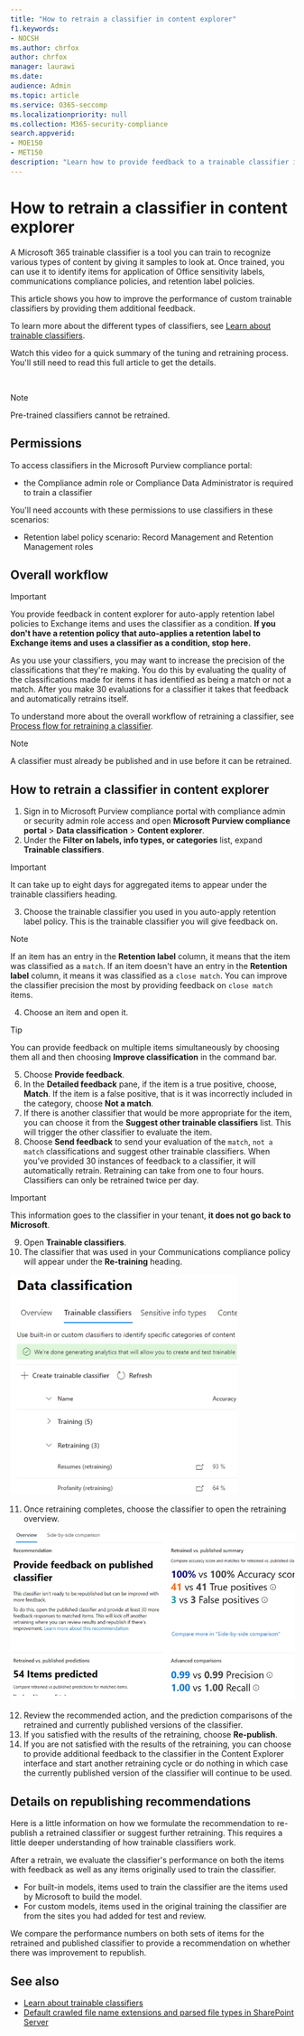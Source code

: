 ```yaml
---
title: "How to retrain a classifier in content explorer"
f1.keywords:
- NOCSH
ms.author: chrfox
author: chrfox
manager: laurawi
ms.date:
audience: Admin
ms.topic: article
ms.service: O365-seccomp
ms.localizationpriority: null
ms.collection: M365-security-compliance
search.appverid: 
- MOE150
- MET150
description: "Learn how to provide feedback to a trainable classifier in Content explorer."
---
```


# How to retrain a classifier in content explorer

A Microsoft 365 trainable classifier is a tool you can train to recognize various types of content by giving it samples to look at. Once trained, you can use it to identify items for application of Office sensitivity labels, communications compliance policies, and retention label policies.

This article shows you how to improve the performance of custom trainable classifiers by providing them additional feedback.

To learn more about the different types of classifiers, see [Learn about trainable classifiers](classifier-learn-about.md).

Watch this video for a quick summary of the tuning and retraining process. You'll still need to read this full article to get the details.

</br>

<!-- > [!VIDEO https://www.microsoft.com/videoplayer/embed/RWyGMs]-->

> [!NOTE]
> Pre-trained classifiers cannot be retrained.

## Permissions

To access classifiers in the Microsoft Purview compliance portal:

- the Compliance admin role or Compliance Data Administrator is required to train a classifier

You'll need accounts with these permissions to use classifiers in these scenarios:

- Retention label policy scenario: Record Management and Retention Management roles 

## Overall workflow

> [!IMPORTANT]
> You provide feedback in content explorer for auto-apply retention label policies to Exchange items and uses the classifier as a condition. **If you don't have a retention policy that auto-applies a retention label to Exchange items and      uses a classifier as a condition, stop here.**

As you use your classifiers, you may want to increase the precision of the classifications that they're making. You do this by evaluating the quality of the classifications made  for items it has identified as being a match or not a match. After you make 30 evaluations for a classifier it takes that feedback and automatically retrains itself.

To understand more about the overall workflow of retraining a classifier, see [Process flow for retraining a classifier](classifier-learn-about.md#retraining-classifiers).

> [!NOTE]
> A classifier must already be published and in use before it can be retrained.

## How to retrain a classifier in content explorer

1. Sign in to Microsoft Purview compliance portal with compliance admin or security admin role access and open **Microsoft Purview compliance portal** > **Data classification** > **Content explorer**. 
2. Under the **Filter on labels, info types, or categories** list, expand **Trainable classifiers**.

> [!IMPORTANT]
> It can take up to eight days for aggregated items to appear under the trainable classifiers heading.

3. Choose the trainable classifier you used in you auto-apply retention label policy. This is the trainable classifier you will give feedback on.

> [!NOTE]
> If an item has an entry in the **Retention label** column, it means that the item was classified as a `match`.  If an item doesn't have an entry in the **Retention label** column, it means it was classified as a `close match`. You can improve the classifier precision the most by providing feedback on `close match` items. 

4. Choose an item and open it.
 
 > [!TIP]
> You can provide feedback on multiple items simultaneously by choosing them all and then choosing **Improve classification** in the command bar.

5. Choose **Provide feedback**.
6. In the **Detailed feedback** pane, if the item is a true positive, choose, **Match**.  If the item is a false positive, that is it was incorrectly included in the category, choose **Not a match**.
7. If there is another classifier that would be more appropriate for the item, you can choose it from the **Suggest other trainable classifiers** list. This will trigger the other classifier to evaluate the item.
8. Choose **Send feedback** to send your evaluation of the `match`, `not a match` classifications and suggest other trainable classifiers. When you've provided 30 instances of feedback to a classifier, it will automatically  retrain. Retraining can take from one to four hours. Classifiers can only be retrained twice per day.

> [!IMPORTANT]
> This information goes to the classifier in your tenant, **it does not go back to Microsoft**.

9. Open **Trainable classifiers**.
10. The classifier that was used in your Communications compliance policy will appear under the **Re-training** heading.

![classifier in retraining status.](../media/classifier-retraining.png)

11. Once retraining completes, choose the classifier to open the retraining overview.

![classifier retraining results overview.](../media/classifier-retraining-overview.png)

12. Review the recommended action, and the prediction comparisons of the retrained and currently published versions of the classifier.
13. If you satisfied with the results of the retraining, choose **Re-publish**.
14. If you are not satisfied with the results of the retraining, you can choose to provide additional feedback to the classifier in the Content Explorer interface and start another retraining cycle or do nothing in which case the currently published version of the classifier will continue to be used. 

## Details on republishing recommendations

Here is a little information on how we formulate the recommendation to re-publish a retrained classifier or suggest further retraining. This requires a little deeper understanding of how trainable classifiers work.

After a retrain, we evaluate the classifier's performance on both the items with feedback as well as any items originally used to train the classifier. 

- For built-in models, items used to train the classifier are the items used by Microsoft to build the model.
- For custom models, items used in the original training the classifier are from the sites you had added for test and review.

We compare the performance numbers on both sets of items for the retrained and published classifier to provide a recommendation on whether there was improvement to republish. 

## See also

- [Learn about trainable classifiers](classifier-learn-about.md)
- [Default crawled file name extensions and parsed file types in SharePoint Server](/sharepoint/technical-reference/default-crawled-file-name-extensions-and-parsed-file-types)

